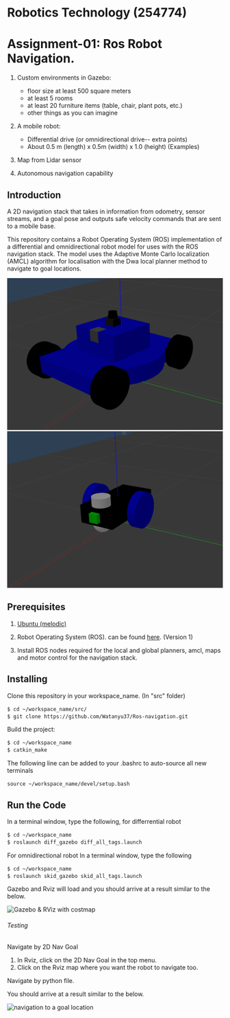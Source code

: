 # Robotics Technology (254774)
# Assignment-01: Ros Robot Navigation. 

1. Custom environments in Gazebo:
   - floor size at least 500 square meters
   - at least 5 rooms
   - at least 20 furniture items (table, chair, plant pots, etc.)
   - other things as you can imagine
   
2. A mobile robot:
   - Differential drive (or omnidirectional drive-- extra points)
   - About 0.5 m (length) x 0.5m (width) x 1.0 (height) (Examples)
   
3. Map from Lidar sensor

4. Autonomous navigation capability

## Introduction

A 2D navigation stack that takes in information from odometry, sensor streams, and a goal pose and outputs safe velocity commands that are sent to a mobile base.

This repository contains a Robot Operating System (ROS) implementation of a differential and omnidirectional robot model for uses with the ROS navigation stack.
The model uses the Adaptive Monte Carlo localization (AMCL) algorithm  for localisation with the Dwa local planner method to navigate to goal locations.

![Omnidirectional robot model](images/skid_robot.png) ![Differentail robot model](images/diff_robot.png)

## Prerequisites

1. [Ubuntu (melodic)](http://wiki.ros.org/melodic/Installation/Ubuntu) 

2. Robot Operating System (ROS). can be found [here](http://wiki.ros.org/ROS/Installation). (Version 1)

3. Install ROS nodes required for the local and global planners, amcl, maps and motor control for the navigation stack.

## Installing

Clone this repository in your workspace_name. (In "src" folder)

```sh
$ cd ~/workspace_name/src/
$ git clone https://github.com/Watanyu37/Ros-navigation.git
```

Build the project:
```sh
$ cd ~/workspace_name
$ catkin_make
```

The following line can be added to your .bashrc to auto-source all new terminals
```
source ~/workspace_name/devel/setup.bash
```

## Run the Code

In a terminal window, type the following, for differrential robot  
```sh
$ cd ~/workspace_name
$ roslaunch diff_gazebo diff_all_tags.launch
```
For omnidirectional robot
In a terminal window, type the following
```sh
$ cd ~/workspace_name
$ roslaunch skid_gazebo skid_all_tags.launch
```

Gazebo and Rviz will load and you should arrive at a result similar to the below.

![Gazebo & RViz with costmap](images/RvizGazebo.png)

###### Testing 

Navigate by 2D Nav Goal
1. In Rviz, click on the 2D Nav Goal in the top menu. 
2. Click on the Rviz map where you want the robot to navigate too. 

Navigate by python file.

You should arrive at a result similar to the below.

![navigation to a goal location](images/nav_goal.png)

